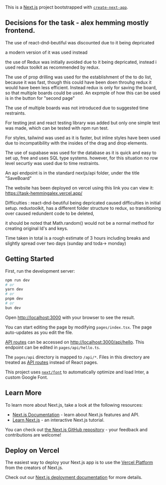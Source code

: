 This is a [Next.js](https://nextjs.org/) project bootstrapped with [`create-next-app`](https://github.com/vercel/next.js/tree/canary/packages/create-next-app).



## Decisions for the task - alex hemming mostly frontend.

The use of react-dnd-beutiful was discounted due to it being depricated

a modern version of it was used instead

the use of Redux was initially avoided due to it being depricated, instead i used redux toolkit as recommended by redux.

The use of prop drilling was used for the establishment of the to do list, because it was fast, though this could have been doen throuhg redux it would have been less efficient. Instead redux is only for saving the board, so that multiple boards could be used. An expmple of how this can be used is in the button for "second page"

The use of multiple boards was not introduced due to suggested time restraints.

For testing jest and react testing library was added but only one simple test was made, which can be tested with npm run test.

For styles, tailwind was used as it is faster, but inline styles have been used due to incompatibility with the insides of the drag and drop elements.

The use of supabase was used for the database as it is quick and easy to set up, free and uses SQL type systems. however, for this situation no row level securtiy was used due to time restraints.

An api endpoint is in the standard nextjs/api folder, under the title "SaveBoard"

The website has been deployed on vercel using this link you can view it:
https://task-hemmingalex.vercel.app/



Difficulties :
react-dnd-beutiful being depricated caused difficulties in initial setup.
reduxtoolkit, has a different folder structure to redux, so transitioning over caused redundent code to be deleted,

it should be noted that Math.random() would not be a normal method for creating original Id's and keys.

Time taken in total is a rough estimate of 3 hours including breaks and slightly spread over two days (sunday and toda-> monday)









## Getting Started

First, run the development server:

```bash
npm run dev
# or
yarn dev
# or
pnpm dev
# or
bun dev
```

Open [http://localhost:3000](http://localhost:3000) with your browser to see the result.

You can start editing the page by modifying `pages/index.tsx`. The page auto-updates as you edit the file.

[API routes](https://nextjs.org/docs/api-routes/introduction) can be accessed on [http://localhost:3000/api/hello](http://localhost:3000/api/hello). This endpoint can be edited in `pages/api/hello.ts`.

The `pages/api` directory is mapped to `/api/*`. Files in this directory are treated as [API routes](https://nextjs.org/docs/api-routes/introduction) instead of React pages.

This project uses [`next/font`](https://nextjs.org/docs/basic-features/font-optimization) to automatically optimize and load Inter, a custom Google Font.

## Learn More

To learn more about Next.js, take a look at the following resources:

- [Next.js Documentation](https://nextjs.org/docs) - learn about Next.js features and API.
- [Learn Next.js](https://nextjs.org/learn) - an interactive Next.js tutorial.

You can check out [the Next.js GitHub repository](https://github.com/vercel/next.js/) - your feedback and contributions are welcome!

## Deploy on Vercel

The easiest way to deploy your Next.js app is to use the [Vercel Platform](https://vercel.com/new?utm_medium=default-template&filter=next.js&utm_source=create-next-app&utm_campaign=create-next-app-readme) from the creators of Next.js.

Check out our [Next.js deployment documentation](https://nextjs.org/docs/deployment) for more details.
